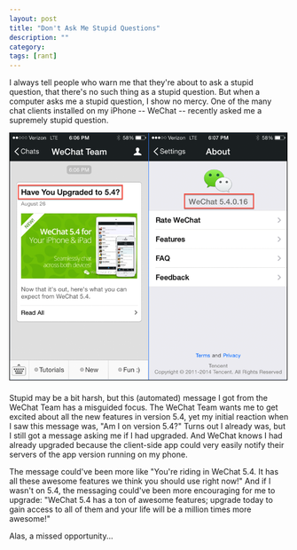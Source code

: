 ```yaml
---
layout: post
title: "Don't Ask Me Stupid Questions"
description: ""
category: 
tags: [rant]
---
```


I always tell people who warn me that they're about to ask a stupid question, that there's no such thing as a stupid question. But when a computer asks me a stupid question, I show no mercy. One of the many chat clients installed on my iPhone -- WeChat -- recently asked me a supremely stupid question.

<div>
	<img class="rounded-corners" style="max-width: 500px; border: 1px solid #000000;" src="/assets/images/posts/2014-08-24/question.png"/>
	<p class="caption-text" style="line-height: 1.5em; margin-bottom: 20px;"><strong></strong></p>
</div>

Stupid may be a bit harsh, but this (automated) message I got from the WeChat Team has a misguided focus. The WeChat Team wants me to get excited about all the new features in version 5.4, yet my initial reaction when I saw this message was, "Am I on version 5.4?" Turns out I already was, but I still got a message asking me if I had upgraded. And WeChat knows I had already upgraded because the client-side app could very easily notify their servers of the app version running on my phone.

The message could've been more like "You're riding in WeChat 5.4. It has all these awesome features we think you should use right now!" And if I wasn't on 5.4, the messaging could've been more encouraging for me to upgrade: "WeChat 5.4 has a ton of awesome features; upgrade today to gain access to all of them and your life will be a million times more awesome!"

Alas, a missed opportunity...